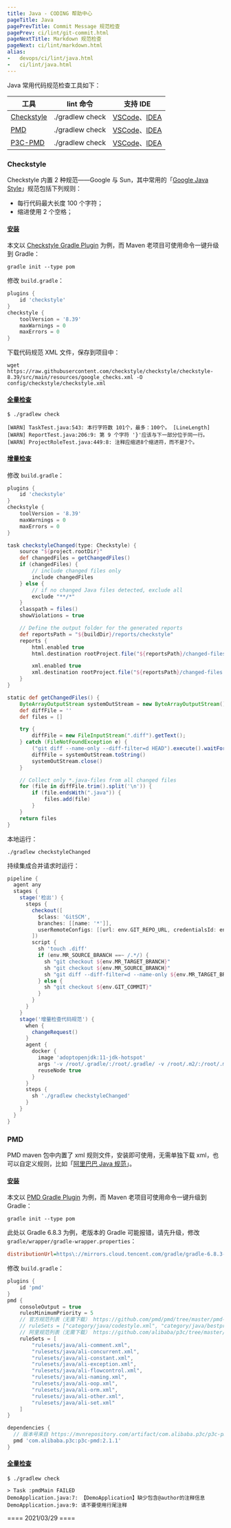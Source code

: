 ```yaml
---
title: Java - CODING 帮助中心
pageTitle: Java
pagePrevTitle: Commit Message 规范检查
pagePrev: ci/lint/git-commit.html
pageNextTitle: Markdown 规范检查
pageNext: ci/lint/markdown.html
alias: 
-   devops/ci/lint/java.html
-   ci/lint/java.html
---
```


Java 常用代码规范检查工具如下：

工具 | lint 命令 | 支持 IDE
----|----------|----------------
[Checkstyle](https://checkstyle.org/) | ./gradlew check | [VSCode](https://marketplace.visualstudio.com/items?itemName=shengchen.vscode-checkstyle)、[IDEA](https://plugins.jetbrains.com/plugin/1065-checkstyle-idea)
[PMD](https://pmd.github.io/) | ./gradlew check | [VSCode](https://marketplace.visualstudio.com/items?itemName=chuckjonas.apex-pmd)、[IDEA](https://plugins.jetbrains.com/plugin/1137-pmdplugin)
[P3C-PMD](https://github.com/alibaba/p3c) | ./gradlew check | [VSCode](https://marketplace.visualstudio.com/items?itemName=Rectcircle.vscode-p3c)、[IDEA](https://plugins.jetbrains.com/plugin/10046-alibaba-java-coding-guidelines)

### Checkstyle

Checkstyle 内置 2 种规范——Google 与 Sun，其中常用的「[Google Java Style](https://google.github.io/styleguide/javaguide.html)」规范包括下列规则：

-   每行代码最大长度 100 个字符；
-   缩进使用 2 个空格；

#### [安装](#checkstyle-install)

本文以 [Checkstyle Gradle Plugin](https://docs.gradle.org/current/userguide/checkstyle_plugin.html) 为例，而 Maven 老项目可使用命令一键升级到 Gradle：

```shell
gradle init --type pom
```

修改 `build.gradle`：

```groovy
plugins {
    id 'checkstyle'
}
checkstyle {
    toolVersion = '8.39'
    maxWarnings = 0
    maxErrors = 0
}
```

下载代码规范 XML 文件，保存到项目中：

```shell
wget https://raw.githubusercontent.com/checkstyle/checkstyle/checkstyle-8.39/src/main/resources/google_checks.xml -O config/checkstyle/checkstyle.xml
```

#### [全量检查](#checkstyle-check)

```shell
$ ./gradlew check

[WARN] TaskTest.java:543: 本行字符数 101个，最多：100个。 [LineLength]
[WARN] ReportTest.java:206:9: 第 9 个字符 '}'应该与下一部分位于同一行。
[WARN] ProjectRoleTest.java:449:8: 注释应缩进8个缩进符，而不是7个。
```

#### [增量检查](#checkstyle-git-diff)

修改 `build.gradle`：

```groovy
plugins {
    id 'checkstyle'
}
checkstyle {
    toolVersion = '8.39'
    maxWarnings = 0
    maxErrors = 0
}

task checkstyleChanged(type: Checkstyle) {
    source "${project.rootDir}"
    def changedFiles = getChangedFiles()
    if (changedFiles) {
        // include changed files only
        include changedFiles
    } else {
        // if no changed Java files detected, exclude all
        exclude "**/*"
    }
    classpath = files()
    showViolations = true

    // Define the output folder for the generated reports
    def reportsPath = "${buildDir}/reports/checkstyle"
    reports {
        html.enabled true
        html.destination rootProject.file("${reportsPath}/changed-files.html")

        xml.enabled true
        xml.destination rootProject.file("${reportsPath}/changed-files.xml")
    }
}

static def getChangedFiles() {
    ByteArrayOutputStream systemOutStream = new ByteArrayOutputStream()
    def diffFile = ''
    def files = []

    try {
        diffFile = new FileInputStream(".diff").getText();
    } catch (FileNotFoundException e) {
        ("git diff --name-only --diff-filter=d HEAD").execute().waitForProcessOutput(systemOutStream, System.err)
        diffFile = systemOutStream.toString()
        systemOutStream.close()
    }

    // Collect only *.java-files from all changed files
    for (file in diffFile.trim().split('\n')) {
        if (file.endsWith(".java")) {
            files.add(file)
        }
    }
    return files
}
```

本地运行：

```shell
./gradlew checkstyleChanged
```

持续集成合并请求时运行：

```groovy
pipeline {
  agent any
  stages {
    stage('检出') {
      steps {
        checkout([
          $class: 'GitSCM',
          branches: [[name: '*']],
          userRemoteConfigs: [[url: env.GIT_REPO_URL, credentialsId: env.CREDENTIALS_ID]]
        ])
        script {
          sh 'touch .diff'
          if (env.MR_SOURCE_BRANCH ==~ /.*/) {
            sh "git checkout ${env.MR_TARGET_BRANCH}"
            sh "git checkout ${env.MR_SOURCE_BRANCH}"
            sh "git diff --diff-filter=d --name-only ${env.MR_TARGET_BRANCH}... > .diff"
          } else {
            sh "git checkout ${env.GIT_COMMIT}"
          }
        }
      }
    }
    stage('增量检查代码规范') {
      when {
        changeRequest()
      }
      agent {
        docker {
          image 'adoptopenjdk:11-jdk-hotspot'
          args '-v /root/.gradle/:/root/.gradle/ -v /root/.m2/:/root/.m2/'
          reuseNode true
        }
      }
      steps {
        sh './gradlew checkstyleChanged'
      }
    }
  }
}
```

### PMD

PMD maven 包中内置了 xml 规则文件，安装即可使用，无需单独下载 xml，也可以自定义规则，比如「[阿里巴巴 Java 规范](https://github.com/alibaba/p3c)」。

#### [安装](#pmd-install)

本文以 [PMD Gradle Plugin](https://docs.gradle.org/current/userguide/pmd_plugin.html) 为例，而 Maven 老项目可使用命令一键升级到 Gradle：

```shell
gradle init --type pom
```

此处以 Gradle 6.8.3 为例，老版本的 Gradle 可能报错，请先升级，修改 `gradle/wrapper/gradle-wrapper.properties`：

```ini
distributionUrl=https\://mirrors.cloud.tencent.com/gradle/gradle-6.8.3-bin.zip
```

修改 `build.gradle`：

```groovy
plugins {
    id 'pmd'
}
pmd {
    consoleOutput = true
    rulesMinimumPriority = 5
    // 官方规范列表（无需下载） https://github.com/pmd/pmd/tree/master/pmd-java/src/main/resources/category/java
    // ruleSets = ["category/java/codestyle.xml", "category/java/bestpractices.xml"]
    // 阿里规范列表（无需下载） https://github.com/alibaba/p3c/tree/master/p3c-pmd/src/main/resources/rulesets/java
    ruleSets = [
        "rulesets/java/ali-comment.xml",
        "rulesets/java/ali-concurrent.xml",
        "rulesets/java/ali-constant.xml",
        "rulesets/java/ali-exception.xml",
        "rulesets/java/ali-flowcontrol.xml",
        "rulesets/java/ali-naming.xml",
        "rulesets/java/ali-oop.xml",
        "rulesets/java/ali-orm.xml",
        "rulesets/java/ali-other.xml",
        "rulesets/java/ali-set.xml"
    ]
}

dependencies {
  // 版本号来自 https://mvnrepository.com/artifact/com.alibaba.p3c/p3c-pmd
  pmd 'com.alibaba.p3c:p3c-pmd:2.1.1'
}
```

#### [全量检查](#pmd-check)

```shell
$ ./gradlew check

> Task :pmdMain FAILED
DemoApplication.java:7: 【DemoApplication】缺少包含@author的注释信息
DemoApplication.java:9: 请不要使用行尾注释
```

==== 2021/03/29 ====
